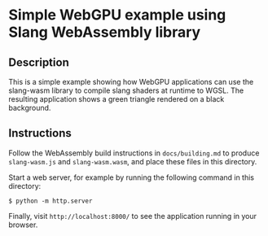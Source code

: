# Simple WebGPU example using Slang WebAssembly library

## Description

This is a simple example showing how WebGPU applications can use the slang-wasm library to compile slang shaders at runtime to WGSL.
The resulting application shows a green triangle rendered on a black background.

## Instructions

Follow the WebAssembly build instructions in `docs/building.md` to produce `slang-wasm.js` and `slang-wasm.wasm`, and place these files in this directory.

Start a web server, for example by running the following command in this directory:

    $ python -m http.server

Finally, visit `http://localhost:8000/` to see the application running in your browser.